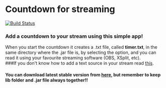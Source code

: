 # Countdown for streaming
[![Build Status](https://travis-ci.org/acerbisgianluca/Countdown-for-streaming.svg?branch=master)](https://travis-ci.org/acerbisgianluca/Countdown-for-streaming)
### Add a countdown to your stream using this simple app!
When you start the countdown it creates a .txt file, called <strong>timer.txt</strong>, in the same directory where the .jar file is, by selecting the option, and you can read it using your favourite streaming software (OBS, XSplit, etc).<br>
###If you don't know how to add a text source in your stream read [this](https://obsproject.com/wiki/Sources-Guide#text-gdi).<br>
#### You can download latest stable version from [here](https://github.com/acerbisgianluca/Countdown-for-streaming/releases/latest), but remember to keep lib folder and .jar file always together!!<br>
